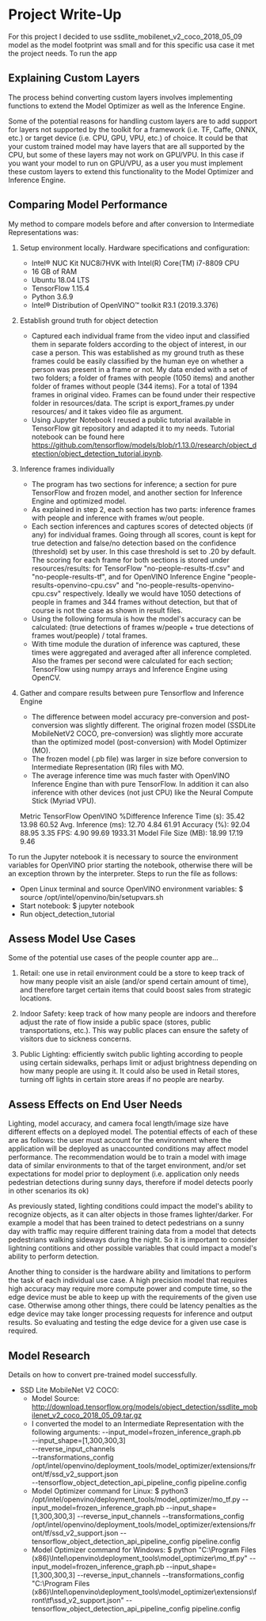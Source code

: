 # Project Write-Up

For this project I decided to use ssdlite_mobilenet_v2_coco_2018_05_09 model as the model footprint was small and for this specific usa case it met the project needs. To run the app 


## Explaining Custom Layers

The process behind converting custom layers involves implementing functions to extend the Model Optimizer as well as the Inference Engine.

Some of the potential reasons for handling custom layers are to add support for layers not supported by the toolkit for a framework (i.e. TF, Caffe, ONNX, etc.) or target device (i.e. CPU, GPU, VPU, etc.) of choice.
It could be that your custom trained model may have layers that are all supported by the CPU, but some of these layers may not work on GPU/VPU. In this case if you want your model to run on GPU/VPU, as a user you must implement these custom layers to extend this functionality to the Model Optimizer and Inference Engine. 


## Comparing Model Performance

My method to compare models before and after conversion to Intermediate Representations was:
  
  1. Setup environment locally. Hardware specifications and configuration:
      - Intel® NUC Kit NUC8i7HVK with Intel(R) Core(TM) i7-8809 CPU
      - 16 GB of RAM
      - Ubuntu 18.04 LTS
      - TensorFlow 1.15.4
      - Python 3.6.9
      - Intel® Distribution of OpenVINO™ toolkit R3.1 (2019.3.376)

  2. Establish ground truth for object detection
      - Captured each individual frame from the video input and classified them in separate folders according to the object of interest, in our case a person. This was established as my ground truth as these frames could be easily classified by the human eye on whether a person was present in a frame or not. My data ended with a set of two folders; a folder of frames with people (1050 items) and another folder of frames without people (344 items). For a total of 1394 frames in original video. Frames can be found under their respective folder in resources/data. The script is export_frames.py under resources/ and it takes video file as argument.
      - Using Jupyter Notebook I reused a public tutorial available in TensorFlow git repository and adapted it to my needs. Tutorial notebook can be found here https://github.com/tensorflow/models/blob/r1.13.0/research/object_detection/object_detection_tutorial.ipynb.

  3. Inference frames individually
      - The program has two sections for inference; a section for pure TensorFlow and frozen model, and another section for Inference Engine and optimized model.
      - As explained in step 2, each section has two parts: inference frames with people and inference with frames w/out people. 
      - Each section inferences and captures scores of detected objects (if any) for individual frames. Going through all scores, count is kept for true detection and false/no detection based on the confidence (threshold) set by user. In this case threshold is set to .20 by default. The scoring for each frame for both sections is stored under resources/results: for TensorFlow "no-people-results-tf.csv" and "no-people-results-tf", and for OpenVINO Inference Engine "people-results-openvino-cpu.csv" and "no-people-results-openvino-cpu.csv" respectively. Ideally we would have 1050 detections of people in frames and 344 frames without detection, but that of course is not the case as shown in result files.
      - Using the following formula is how the model's accuracy can be calculated: (true detections of frames w/people + true detections of frames wout/people) / total frames.
      - With time module the duration of inference was captured, these times were aggregated and averaged after all inference completed. Also the frames per second were calculated for each section; TensorFlow using numpy arrays and Inference Engine using OpenCV.
  
  4. Gather and compare results between pure Tensorflow and Inference Engine
      - The difference between model accuracy pre-conversion and post-conversion was slightly different. The original frozen model (SSDLite MobileNetV2 COCO, pre-conversion) was slightly more accurate than the optimized model (post-conversion) with Model Optimizer (MO).
      - The frozen model (.pb file) was larger in size before conversion to Intermediate Representation (IR) files with MO.
      - The average inference time was much faster with OpenVINO Inference Engine than with pure TensorFlow. In addition it can also inference with other devices (not just CPU) like the Neural Compute Stick (Myriad VPU). 

      Metric                TensorFlow  OpenVINO  %Difference 
      Inference Time (s):   35.42       13.98     60.52 
      Avg. Inference (ms):  12.70       4.84      61.91 
      Accuracy (%):         92.04       88.95     3.35 
      FPS:                  4.90        99.69     1933.31 
      Model File Size (MB): 18.99       17.19     9.46

To run the Jupyter notebook it is necessary to source the environment variables for OpenVINO prior starting the notebook, otherwise there will be an exception thrown by the interpreter. Steps to run the file as follows:
  - Open Linux terminal and source OpenVINO environment variables: $ source /opt/intel/openvino/bin/setupvars.sh
  - Start notebook: $ jupyter notebook
  - Run object_detection_tutorial

## Assess Model Use Cases

Some of the potential use cases of the people counter app are...

  1. Retail: one use in retail environment could be a store to keep track of how many people visit an aisle (and/or spend certain amount of time), and therefore target certain items that could boost sales from strategic locations.

  2. Indoor Safety: keep track of how many people are indoors and therefore adjust the rate of flow inside a public space (stores, public transportations, etc.). This way public places can ensure the safety of visitors due to sickness concerns.

  3. Public Lighting: efficiently switch public lighting according to people using certain sidewalks, perhaps limit or adjust brightness depending on how many people are using it. It could also be used in Retail stores, turning off lights in certain store areas if no people are nearby.



## Assess Effects on End User Needs

Lighting, model accuracy, and camera focal length/image size have different effects on a deployed model. The potential effects of each of these are as follows: the user must account for the environment where the application will be deployed as unaccounted conditions may affect model performance. The recommendation would be to train a model with image data of similar environments to that of the target environment, and/or set expectations for model prior to deployment (i.e. application only needs pedestrian detections during sunny days, therefore if model detects poorly in other scenarios its ok)

As previously stated, lighting conditions could impact the model's ability to recognize objects, as it can alter objects in those frames lighter/darker. For example a model that has been trained to detect pedestrians on a sunny day with traffic may require different training data from a model that detects pedestrians walking sideways during the night. So it is important to consider lightning contitions and other possible variables that could impact a model's ability to perform detection.

Another thing to consider is the hardware ability and limitations to perform the task of each individual use case. A high precision model that requires high accuracy may require more compute power and compute time, so the edge device must be able to keep up with the requirements of the given use case. Otherwise among other things, there could be latency penalties as the edge device may take longer processing requests for inference and output results. So evaluating and testing the edge device for a given use case is required.


## Model Research

Details on how to convert pre-trained model successfully.

- SSD Lite MobileNet V2 COCO: 
  - Model Source: http://download.tensorflow.org/models/object_detection/ssdlite_mobilenet_v2_coco_2018_05_09.tar.gz
  - I converted the model to an Intermediate Representation with the following arguments: 
    --input_model=frozen_inference_graph.pb \
    --input_shape=[1,300,300,3] \
    --reverse_input_channels \
    --transformations_config /opt/intel/openvino/deployment_tools/model_optimizer/extensions/front/tf/ssd_v2_support.json \
    --tensorflow_object_detection_api_pipeline_config pipeline.config
  - Model Optimizer command for Linux: $ python3 /opt/intel/openvino/deployment_tools/model_optimizer/mo_tf.py --input_model=frozen_inference_graph.pb --input_shape=[1,300,300,3] --reverse_input_channels --transformations_config /opt/intel/openvino/deployment_tools/model_optimizer/extensions/front/tf/ssd_v2_support.json --tensorflow_object_detection_api_pipeline_config pipeline.config 
  - Model Optimizer command for Windows: $ python "C:\Program Files (x86)\Intel\openvino\deployment_tools\model_optimizer\mo_tf.py" --input_model=frozen_inference_graph.pb  --input_shape=[1,300,300,3] --reverse_input_channels --transformations_config "C:\Program Files (x86)\Intel\openvino\deployment_tools\model_optimizer\extensions\front\tf\ssd_v2_support.json" --tensorflow_object_detection_api_pipeline_config pipeline.config